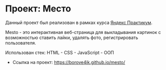 # Проект: Место

Данный проект был реализован в рамках курса [Яндекс Практикум](https://practicum.yandex.ru/).

Mesto - это интерактивная веб-страница для выкладывания картинок с возможностью ставить лайки, удалять фото, регистрировать пользователя.

Использован стек: HTML - CSS - JavaScript - ООП

* Ссылка на проект: https://borove4ik.github.io/mesto/

